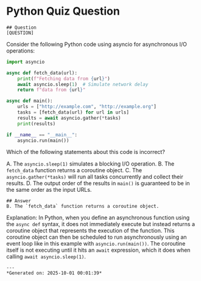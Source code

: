# Python Quiz Question
    
    ## Question
    [QUESTION]
Consider the following Python code using asyncio for asynchronous I/O operations:

```python
import asyncio

async def fetch_data(url):
    print(f"Fetching data from {url}")
    await asyncio.sleep(1)  # Simulate network delay
    return f"data from {url}"

async def main():
    urls = ["http://example.com", "http://example.org"]
    tasks = [fetch_data(url) for url in urls]
    results = await asyncio.gather(*tasks)
    print(results)

if __name__ == "__main__":
    asyncio.run(main())
```

Which of the following statements about this code is incorrect?

A. The `asyncio.sleep(1)` simulates a blocking I/O operation.
B. The `fetch_data` function returns a coroutine object.
C. The `asyncio.gather(*tasks)` will run all tasks concurrently and collect their results.
D. The output order of the results in `main()` is guaranteed to be in the same order as the input URLs.
    
    ## Answer
    B. The `fetch_data` function returns a coroutine object.

Explanation: In Python, when you define an asynchronous function using the `async def` syntax, it does not immediately execute but instead returns a coroutine object that represents the execution of the function. This coroutine object can then be scheduled to run asynchronously using an event loop like in this example with `asyncio.run(main())`. The coroutine itself is not executing until it hits an `await` expression, which it does when calling `await asyncio.sleep(1)`.
    
    ---
    *Generated on: 2025-10-01 00:01:39*
    